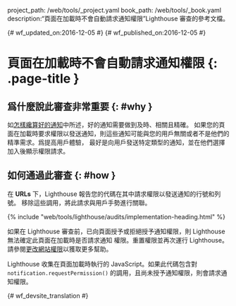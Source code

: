 project_path: /web/tools/_project.yaml
book_path: /web/tools/_book.yaml
description:“頁面在加載時不會自動請求通知權限”Lighthouse 審查的參考文檔。

{# wf_updated_on:2016-12-05 #}
{# wf_published_on:2016-12-05 #}

# 頁面在加載時不會自動請求通知權限 {: .page-title }

## 爲什麼說此審查非常重要 {: #why }

如[怎樣纔算好的通知][good]中所述，好的通知需要做到及時、相關且精確。
如果您的頁面在加載時要求權限以發送通知，則這些通知可能與您的用戶無關或者不是他們的精準需求。爲提高用戶體驗，
最好是向用戶發送特定類型的通知，並在他們選擇加入後顯示權限請求。



[good]: /web/fundamentals/push-notifications/

## 如何通過此審查 {: #how }

在 **URLs** 下，Lighthouse 報告您的代碼在其中請求權限以發送通知的行號和列號。
移除這些調用，將此請求與用戶手勢進行關聯。


{% include "web/tools/lighthouse/audits/implementation-heading.html" %}

如果在 Lighthouse 審查前，已向頁面授予或拒絕授予通知權限，則 Lighthouse 無法確定此頁面在加載時是否請求通知
權限。重置權限並再次運行 Lighthouse。
請參閱[更改網站權限][help]以獲取更多幫助。

Lighthouse 收集在頁面加載時執行的 JavaScript。如果此代碼包含對 `notification.requestPermission()` 
的調用，且尚未授予通知權限，則會請求通知權限。



[help]: https://support.google.com/chrome/answer/6148059


{# wf_devsite_translation #}
